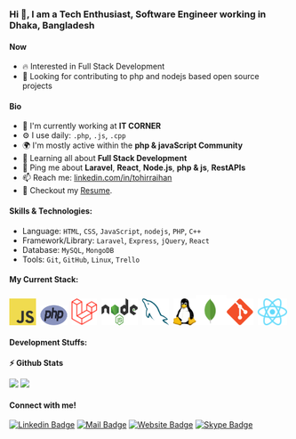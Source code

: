 ### Hi 👋, I am a Tech Enthusiast, Software Engineer working in Dhaka, Bangladesh

<!--
**tohirRaihan/tohirRaihan** is a ✨ _special_ ✨ repository because its `README.md` (this file) appears on your GitHub profile.

Here are some ideas to get you started:

- 🔭 I’m currently working on ...
- 🌱 I’m currently learning ...
- 👯 I’m looking to collaborate on ...
- 🤔 I’m looking for help with ...
- 💬 Ask me about ...
- 📫 How to reach me: ...
- 😄 Pronouns: ...
- ⚡ Fun fact: ...
-->

#### Now

<!-- - ✨ Contributing to [chkware](https://github.com/chkware/cli); -->

- :fire: Interested in Full Stack Development
- :calendar: Looking for contributing to php and nodejs based open source
  projects

#### Bio

- 🏢 I'm currently working at **IT CORNER**
- ⚙️ I use daily: `.php`, `.js`, `.cpp`
- 🌍 I'm mostly active within the **php & javaScript Community**
- 🌱 Learning all about **Full Stack Development**
- 💬 Ping me about **Laravel**, **React**, **Node.js**, **php & js**,
  **RestAPIs**
- 📫 Reach me:
  [linkedin.com/in/tohirraihan](https://www.linkedin.com/in/tohirraihan/)
- 📝 Checkout my [Resume](files/resume.pdf).

#### Skills & Technologies:

- Language: `HTML`, `CSS`, `JavaScript`, `nodejs`, `PHP`, `C++`
- Framework/Library: `Laravel`, `Express`, `jQuery`, `React`
- Database: `MySQL`, `MongoDB`
- Tools: `Git`, `GitHub`, `Linux`, `Trello`

#### My Current Stack:

<p>
<img height="48" width="48" src="assets/images/javascript-original.svg" alt="js"> &nbsp;<img height="36" width="48" src="assets/images/php.svg" alt="php"> &nbsp;<img height="48" src="assets/images/laravel-original.svg" alt="laravel"> &nbsp;<img height="48" width="65" src="assets/images/nodejs.svg" alt="nodejs"> &nbsp;<img height="48" src="assets/images/mysql.svg" alt="mysql"> &nbsp;<img height="48" src="assets/images/linux-original.svg" alt="linux"><img height="55" src="assets/images/mongodb.svg" alt="mongodb"><img height="48" src="assets/images/git-original.svg" alt="react"> &nbsp;<img height="48" src="assets/images/react-original.svg" alt="react">
</p>

#### Development Stuffs:

<b>⚡ Github Stats</b>

<p float="left">
    <img height="180em" src="https://github-readme-stats.vercel.app/api?username=tohirRaihan&show_icons=true&hide_border=true&&count_private=true&include_all_commits=true" />
    <img height="180em" src="https://github-readme-stats.vercel.app/api/top-langs/?username=tohirRaihan&show_icons=true&hide_border=true&layout=compact&langs_count=8"/>
</p>

#### Connect with me!

[![Linkedin Badge](https://img.shields.io/badge/LinkedIn-0077B5?style=for-the-badge&logo=linkedin&logoColor=white)](https://www.linkedin.com/in/tohirraihan/)
[![Mail Badge](https://img.shields.io/badge/Gmail-D14836?style=for-the-badge&logo=gmail&logoColor=white)](mailto:tohir.raihan@gmail.com)
[![Website Badge](https://img.shields.io/badge/website-000000?style=for-the-badge&logo=About.me&logoColor=white)](https://tohirraihan.com)
[![Skype Badge](https://img.shields.io/badge/Skype-00AFF0?style=for-the-badge&logo=skype&logoColor=white)](tohir.raihan)
